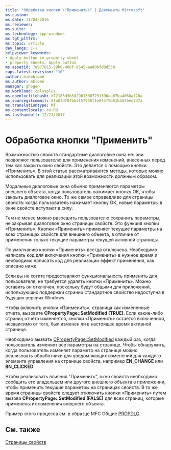 ```yaml
---
title: "Обработка кнопки \"Применить\" | Документы Microsoft"
ms.custom: 
ms.date: 11/04/2016
ms.reviewer: 
ms.suite: 
ms.technology: cpp-windows
ms.tgt_pltfrm: 
ms.topic: article
dev_langs: C++
helpviewer_keywords:
- Apply button in property sheet
- property sheets, Apply button
ms.assetid: 7e977015-59b8-406f-b545-aad0bfd8d55b
caps.latest.revision: "10"
author: mikeblome
ms.author: mblome
manager: ghogen
ms.workload: cplusplus
ms.openlocfilehash: d72186d3b3d29613007291396aa07ba4060a726a
ms.sourcegitcommit: 8fa8fdf0fbb4f57950f1e8f4f9b81b4d39ec7d7a
ms.translationtype: MT
ms.contentlocale: ru-RU
ms.lasthandoff: 12/21/2017
---
```

# <a name="handling-the-apply-button"></a>Обработка кнопки "Применить"
Возможностью свойств стандартные диалоговые окна не: они позволяют пользователю для применения изменений, внесенных перед тем как закрыть окно свойств. Это делается с помощью кнопки «Применить». В этой статье рассматриваются методы, которые можно использовать для реализации этой возможности должным образом.  
  
 Модальные диалоговые окна обычно применяются параметры внешнего объекта, когда пользователь нажимает кнопку ОК, чтобы закрыть диалоговое окно. То же самое справедливо для страницы свойств: когда пользователь нажимает кнопку OK, новые параметры в окне свойств вступают в силу.  
  
 Тем не менее можно разрешить пользователю сохранить параметры, не закрывая диалоговое окно страницы свойств. Это функция кнопки «Применить». Кнопки «Применить» применяет текущие параметры на всех страницах свойств для внешнего объекта, в отличие от применения только текущие параметры текущей активной страницы.  
  
 По умолчанию кнопки «Применить» всегда отключена. Необходимо написать код для включения кнопки «Применить» в нужное время и необходимо написать код для реализации эффект применения, как описано ниже.  
  
 Если вы не хотите предоставляют функциональность применить для пользователя, не требуется удалять кнопки «Применить». Можно оставить он отключен, поскольку будут общими для приложений, использующих поддержки страниц стандартное свойство недоступна в будущих версиях Windows.  
  
 Чтобы включить кнопки «Применить», страница как измененные отчета, вызовите **CPropertyPage::SetModified (TRUE)**. Если какие-либо страниц отчета изменяется, кнопки «Применить» остается включенной, независимо от того, был изменен ли в настоящее время активной странице.  
  
 Необходимо вызвать [CPropertyPage::SetModified](../mfc/reference/cpropertypage-class.md#setmodified) каждый раз, когда пользователь изменяет все параметры на странице. Чтобы обнаружить, когда пользователь изменяет параметр на странице можно реализовать обработчики для уведомляющих изменений для каждого элемента управления на странице свойств, например **EN_CHANGE** или **BN_CLICKED**.  
  
 Чтобы реализовать влияния "Применить", окно свойств необходимо сообщить его владельцем или другого внешнего объекта в приложении, чтобы применить текущие параметры на страницах свойств. В то же время страницы свойств следует отключить кнопки «Применить» путем вызова **CPropertyPage::SetModified (FALSE)** для всех страниц, которые применены их изменения внешнего объекта.  
  
 Пример этого процесса см. в образце MFC Общие [PROPDLG](../visual-cpp-samples.md).  
  
## <a name="see-also"></a>См. также  
 [Страницы свойств](../mfc/property-sheets-mfc.md)


